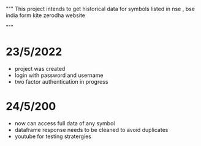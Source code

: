 """
This project intends to get historical data for symbols listed in nse , bse india form kite zerodha website 

"""

# 23/5/2022
- project was created
- login with password and username 
- two factor authentication in progress

# 24/5/200
- now can access full data of any symbol 
- dataframe response needs to be cleaned to avoid duplicates
- youtube for testing stratergies 